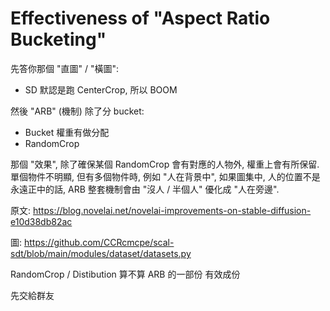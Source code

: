# Effectiveness of "Aspect Ratio Bucketing" #

先答你那個 "直圖" / "橫圖":
- SD 默認是跑 CenterCrop, 所以 BOOM

然後 "ARB" (機制) 除了分 bucket:
- Bucket 權重有做分配
- RandomCrop 

那個 "效果", 除了確保某個 RandomCrop 會有對應的人物外, 權重上會有所保留. 單個物件不明顯, 但有多個物件時, 例如 "人在背景中", 如果圖集中, 人的位置不是永遠正中的話, ARB 整套機制會由 "沒人 / 半個人" 優化成 "人在旁邊".

原文: https://blog.novelai.net/novelai-improvements-on-stable-diffusion-e10d38db82ac

圖: https://github.com/CCRcmcpe/scal-sdt/blob/main/modules/dataset/datasets.py

RandomCrop / Distibution 算不算 ARB 的一部份 有效成份

先交給群友
